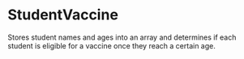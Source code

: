 # StudentVaccine
Stores student names and ages into an array and determines if each student is eligible for a vaccine once they reach a certain age.
